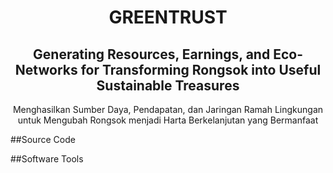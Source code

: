 <p align="center">
	<h1 align="center">GREENTRUST</h1>
	<h2 align="center">Generating Resources, Earnings, and Eco-Networks for Transforming Rongsok into Useful Sustainable Treasures</h2>
	<p align="center">Menghasilkan Sumber Daya, Pendapatan, dan Jaringan Ramah Lingkungan untuk Mengubah Rongsok menjadi Harta Berkelanjutan yang Bermanfaat</p>
</p>

##Source Code

##Software Tools